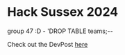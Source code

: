 # Hack Sussex 2024
group 47 :D - 'DROP TABLE teams;-- 

Check out the DevPost [here](https://devpost.com/software/simple-plants)
